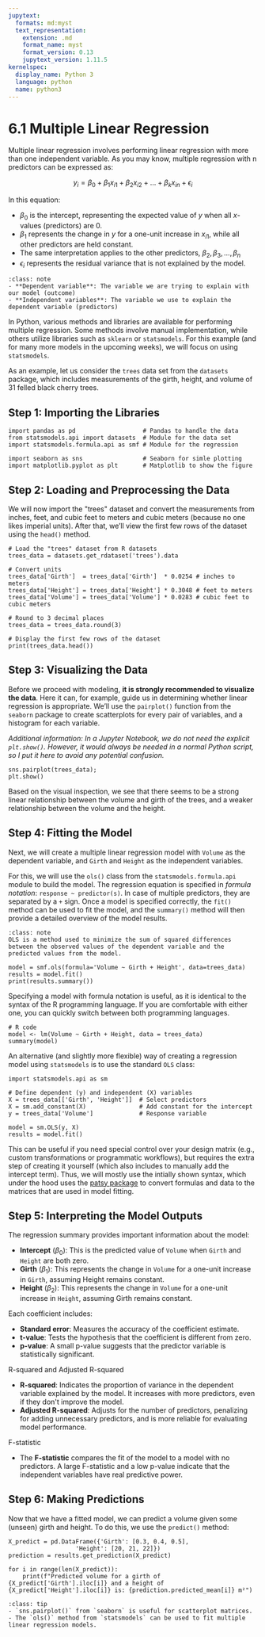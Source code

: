 ```yaml
---
jupytext:
  formats: md:myst
  text_representation:
    extension: .md
    format_name: myst
    format_version: 0.13
    jupytext_version: 1.11.5
kernelspec:
  display_name: Python 3
  language: python
  name: python3
---
```


# 6.1 Multiple Linear Regression

Multiple linear regression involves performing linear regression with more than one independent variable. As you may know, multiple regression with n predictors can be expressed as:

$$y_i = \beta_0 + \beta_1 x_{i1} + \beta_2 x_{i2} + \dots + \beta_k x_{in} + \epsilon_i$$

In this equation:

- $\beta_0$​ is the intercept, representing the expected value of $y$ when all $x$-values (predictors) are 0.
- $\beta_1$​ represents the change in $y$ for a one-unit increase in $x_{i1}$​, while all other predictors are held constant.
- The same interpretation applies to the other predictors, $\beta_2, \beta_3, ..., \beta_n$
- $\epsilon_i$ represents the residual variance that is not explained by the model.


```{admonition} Independent and dependent variables
:class: note
- **Dependent variable**: The variable we are trying to explain with our model (outcome)
- **Independent variables**: The variable we use to explain the dependent variable (predictors)
```

In Python, various methods and libraries are available for performing multiple regression. Some methods involve manual implementation, while others utilize libraries such as `sklearn` or `statsmodels`. For this example (and for many more models in the upcoming weeks), we will focus on using `statsmodels`.

As an example, let us consider the `trees` data set from the `datasets` package, which includes measurements of the girth, height, and volume of 31 felled black cherry trees.

## Step 1: Importing the Libraries

```{code-cell}
import pandas as pd                   # Pandas to handle the data
from statsmodels.api import datasets  # Module for the data set
import statsmodels.formula.api as smf # Module for the regression

import seaborn as sns                 # Seaborn for simle plotting
import matplotlib.pyplot as plt       # Matplotlib to show the figure
```

## Step 2: Loading and Preprocessing the Data

We will now import the "trees" dataset and convert the measurements from inches, feet, and cubic feet to meters and cubic meters (because no one likes imperial units). After that, we’ll view the first few rows of the dataset using the `head()` method.

```{code-cell}
# Load the "trees" dataset from R datasets
trees_data = datasets.get_rdataset('trees').data

# Convert units
trees_data['Girth']  = trees_data['Girth']  * 0.0254 # inches to meters
trees_data['Height'] = trees_data['Height'] * 0.3048 # feet to meters
trees_data['Volume'] = trees_data['Volume'] * 0.0283 # cubic feet to cubic meters

# Round to 3 decimal places
trees_data = trees_data.round(3)

# Display the first few rows of the dataset
print(trees_data.head())
```

## Step 3: Visualizing the Data

Before we proceed with modeling, **it is strongly recommended to visualize the data**. Here it can, for example, guide us in determining whether linear regression is appropriate. We’ll use the `pairplot()` function from the `seaborn` package to create scatterplots for every pair of variables, and a histogram for each variable. 

*Additional information: In a Jupyter Notebook, we do not need the explicit `plt.show()`. However, it would always be needed in a normal Python script, so I put it here to avoid any potential confusion.*

```{code-cell}
sns.pairplot(trees_data);
plt.show()
```

Based on the visual inspection, we see that there seems to be a strong linear relationship between the volume and girth of the trees, and a weaker relationship between the volume and the height. 

## Step 4: Fitting the Model

Next, we will create a multiple linear regression model with `Volume` as the dependent variable, and `Girth` and `Height` as the independent variables.

For this, we will use the `ols()` class from the `statsmodels.formula.api` module to build the model. The regression equation is specified in *formula notation*: `response ~ predictor(s)`. In case of multiple predictors, they are separated by a `+` sign. Once a model is specified correctly, the `fit()` method can be used to fit the model, and the `summary()` method will then provide a detailed overview of the model results.


```{admonition} Ordinary least squares (OLS) regression
:class: note
OLS is a method used to minimize the sum of squared differences between the observed values of the dependent variable and the predicted values from the model.
```

```{code-cell}
model = smf.ols(formula='Volume ~ Girth + Height', data=trees_data)
results = model.fit()
print(results.summary())
```

Specifying a model with formula notation is useful, as it is identical to the syntax of the R programming language. If you are comfortable with either one, you can quickly switch between both programming languages.

```{code-block}
# R code
model <- lm(Volume ~ Girth + Height, data = trees_data)
summary(model)
```

An alternative (and slightly more flexible) way of creating a regression model using `statsmodels` is to use the standard `OLS` class:

```{code-block}
import statsmodels.api as sm

# Define dependent (y) and independent (X) variables
X = trees_data[['Girth', 'Height']]  # Select predictors
X = sm.add_constant(X)               # Add constant for the intercept
y = trees_data['Volume']             # Response variable

model = sm.OLS(y, X)
results = model.fit()
```

This can be useful if you need special control over your design matrix (e.g., custom transformations or programmatic workflows), but requires the extra step of creating it yourself (which also includes to manually add the intercept term). Thus, we will mostly use the intially shown syntax, which under the hood uses the [patsy package](https://patsy.readthedocs.io/en/latest/) to convert formulas and data to the matrices that are used in model fitting.


## Step 5: Interpreting the Model Outputs

The regression summary provides important information about the model:

- **Intercept** ($\beta_0$​): This is the predicted value of `Volume` when `Girth` and `Height` are both zero.
- **Girth** ($\beta_1$​): This represents the change in `Volume` for a one-unit increase in `Girth`, assuming Height remains constant.
- **Height** ($\beta_2$): This represents the change in `Volume` for a one-unit increase in `Height`, assuming Girth remains constant.

Each coefficient includes:

- **Standard error**: Measures the accuracy of the coefficient estimate.
- **t-value**: Tests the hypothesis that the coefficient is different from zero.
- **p-value**: A small p-value suggests that the predictor variable is statistically significant.

R-squared and Adjusted R-squared

- **R-squared**: Indicates the proportion of variance in the dependent variable explained by the model. It increases with more predictors, even if they don't improve the model.
- **Adjusted R-squared**: Adjusts for the number of predictors, penalizing for adding unnecessary predictors, and is more reliable for evaluating model performance.

F-statistic

- The **F-statistic** compares the fit of the model to a model with no predictors. A large F-statistic and a low p-value indicate that the independent variables have real predictive power.

## Step 6: Making Predictions

Now that we have a fitted model, we can predict a volume given some (unseen) girth and height. To do this, we use the `predict()` method:

```{code-cell}
X_predict = pd.DataFrame({'Girth': [0.3, 0.4, 0.5],
                   'Height': [20, 21, 22]})
prediction = results.get_prediction(X_predict)

for i in range(len(X_predict)):
    print(f"Predicted volume for a girth of {X_predict['Girth'].iloc[i]} and a height of {X_predict['Height'].iloc[i]} is: {prediction.predicted_mean[i]} m²")
```

```{admonition} Summary
:class: tip
- `sns.pairplot()` from `seaborn` is useful for scatterplot matrices.
- The `ols()` method from `statsmodels` can be used to fit multiple linear regression models.
```